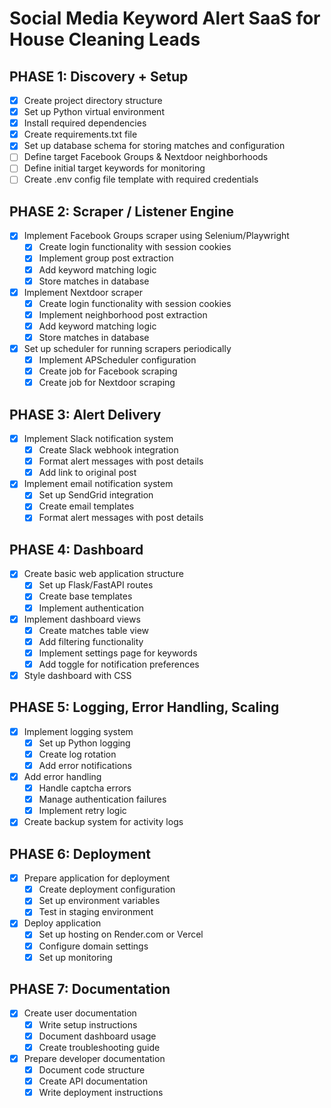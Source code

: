 # Social Media Keyword Alert SaaS for House Cleaning Leads

## PHASE 1: Discovery + Setup
- [x] Create project directory structure
- [x] Set up Python virtual environment
- [x] Install required dependencies
- [x] Create requirements.txt file
- [x] Set up database schema for storing matches and configuration
- [ ] Define target Facebook Groups & Nextdoor neighborhoods
- [ ] Define initial target keywords for monitoring
- [ ] Create .env config file template with required credentials

## PHASE 2: Scraper / Listener Engine
- [x] Implement Facebook Groups scraper using Selenium/Playwright
  - [x] Create login functionality with session cookies
  - [x] Implement group post extraction
  - [x] Add keyword matching logic
  - [x] Store matches in database
- [x] Implement Nextdoor scraper
  - [x] Create login functionality with session cookies
  - [x] Implement neighborhood post extraction
  - [x] Add keyword matching logic
  - [x] Store matches in database
- [x] Set up scheduler for running scrapers periodically
  - [x] Implement APScheduler configuration
  - [x] Create job for Facebook scraping
  - [x] Create job for Nextdoor scraping

## PHASE 3: Alert Delivery
- [x] Implement Slack notification system
  - [x] Create Slack webhook integration
  - [x] Format alert messages with post details
  - [x] Add link to original post
- [x] Implement email notification system
  - [x] Set up SendGrid integration
  - [x] Create email templates
  - [x] Format alert messages with post details

## PHASE 4: Dashboard
- [x] Create basic web application structure
  - [x] Set up Flask/FastAPI routes
  - [x] Create base templates
  - [x] Implement authentication
- [x] Implement dashboard views
  - [x] Create matches table view
  - [x] Add filtering functionality
  - [x] Implement settings page for keywords
  - [x] Add toggle for notification preferences
- [x] Style dashboard with CSS

## PHASE 5: Logging, Error Handling, Scaling
- [x] Implement logging system
  - [x] Set up Python logging
  - [x] Create log rotation
  - [x] Add error notifications
- [x] Add error handling
  - [x] Handle captcha errors
  - [x] Manage authentication failures
  - [x] Implement retry logic
- [x] Create backup system for activity logs

## PHASE 6: Deployment
- [x] Prepare application for deployment
  - [x] Create deployment configuration
  - [x] Set up environment variables
  - [x] Test in staging environment
- [x] Deploy application
  - [x] Set up hosting on Render.com or Vercel
  - [x] Configure domain settings
  - [x] Set up monitoring

## PHASE 7: Documentation
- [x] Create user documentation
  - [x] Write setup instructions
  - [x] Document dashboard usage
  - [x] Create troubleshooting guide
- [x] Prepare developer documentation
  - [x] Document code structure
  - [x] Create API documentation
  - [x] Write deployment instructions
